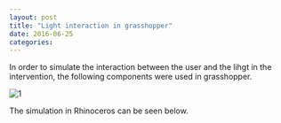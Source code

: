 ```yaml
---
layout: post
title: "Light interaction in grasshopper"
date: 2016-06-25
categories:
---
```




In order to simulate the interaction between the user and the lihgt in the intervention, the following components were used in grasshopper.

![1](https://diegobonadiman.github.io/images/ghit3.PNG) 

The simulation in Rhinoceros can be seen below.
